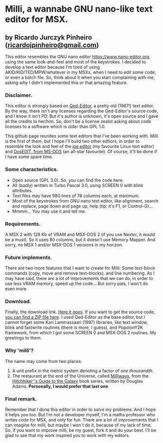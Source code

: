 # Milli, a wannabe GNU nano-like text editor for MSX.
## by Ricardo Jurczyk Pinheiro (ricardojpinheiro@gmail.com)

This editor resembles the GNU nano editor <https://www.nano-editor.org>, using the same look-and-feel and most of the keystrokes. I decided to develop a text editor because I'm tired of using AKID/KID/TED/MPW/whatever in my MSXs, when I need to edit some code, or even a batch file. So, think about it when you start complaining with me, asking why I didn't implemented this or that amazing feature. 

### Disclaimer.
This editor is strongly based on [Qed-Editor](https://texteditors.org/cgi-bin/wiki.pl?Qed-Pascal), a pretty old (1987!) text editor. By the way, there isn't any licenses regarding the Qed-Editor's source code, and I know it isn't PD. But it's author is unknown, it's open source and I gave all the credits to her/him. So, don't be a license zealot asking about code licenses to a software which is older than GPL 1.0.

This github page reunites some text editors that I've been working with. Milli is the first of them, but I hope I'll build two other edtiors, in order to resemble the look and feel of the [joe editor](http://joe-editor.sourceforge.net/) (my favourite Linux text editor) and [DosEDIT, from MS-DOS](https://texteditors.org/cgi-bin/wiki.pl?DosEdit) (an all-star favourite). Of course, it'll be done if I have some spare time.

### Some characteristics.
- Open source (GPL 3.0). So, you can find the code here.
- All (badly) written in Turbo Pascal 3.0, using SCREEN 0 with blink attributes.
- Text files may have 980 lines of 78 columns each, at maximum.
- Most of the keystrokes from GNU nano text editor, like alignment, search and replace, page down and page up, help (tip: it's F1, or Control-G)...
- Mmmm... You may use it and tell me.

### Requirements.
A MSX 2 with 128 Kb of VRAM and MSX-DOS 2 (if you use Nextor, it would be a must). So it uses 80 columns, but it doesn't use Memory Mapper. And sorry, no MSX 1 and/or MSX-DOS 1 versions in my horizon.

### Future implements.
There are two more features that I want to create for Milli: Some text-block commands (copy, move and remove text-blocks), and line numbering. As I may have said, there are a lot of improvements that we can do, in order to use less VRAM memory, speed up the code... But sorry pals, I won't do even more.  

### Download.
Finally, the download link. [Here it goes](https://github.com/ricardojpinheiro/nanomsx/blob/main/milli.com). If you want to get the source code, [you can find a ZIP file here](https://github.com/ricardojpinheiro/nanomsx/blob/main/milli.zip). I used Qed-Editor as the base editor, but I cannot forget some Kari Lammassaari (1997) libraries, like text window, blink and fastwrite routines (there is more, I guess), and PopolonY2K framework, from which I got some SCREEN 0 and MSX-DOS 2 routines. My greetings to them.

### Why 'milli'?
The name may come from two places:
1. A unit prefix in the metric system denoting a factor of _one thousandth_.
2. The restaurant at the end of the Universe, called [Milliways](https://hitchhikers.fandom.com/wiki/Milliways), from the [Hitchhiker''s Guide to the Galaxy](https://hitchhikers.fandom.com/wiki/Main_Page) book series, written by Douglas Adams. **Personally, I would prefer that last one**. 

### Final remark.
Remember that I done this editor in order to solve my problems. And I hope it helps you too. But I'm not a developer myself, I'm a maths professor who writes code for MSX, and only for fun. There are a lot of improvements that I can imagine for milli, but maybe I won´t do it, because of my lack of time. So, if you want to improve milli, be my guest, fork it and do your best. I'll be glad to see that my work inspired you to work with my editors.
